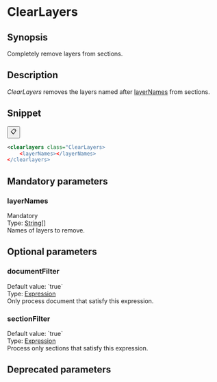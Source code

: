 <h1 class="module">ClearLayers</h1>

## Synopsis

Completely remove layers from sections.

## Description

 *ClearLayers* removes the layers named after <a href="#layerNames" class="param">layerNames</a> from sections.

## Snippet



<button class="copy-code-button" title="Copy to clipboard" onclick="copy_code(this)">📋</button>
```xml
<clearlayers class="ClearLayers>
    <layerNames></layerNames>
</clearlayers>
```

## Mandatory parameters

<h3 id="layerNames" class="param">layerNames</h3>

<div class="param-level param-level-mandatory">Mandatory
</div>
<div class="param-type">Type: <a href="../converter/java.lang.String%5B%5D" class="converter">String[]</a>
</div>
Names of layers to remove.

## Optional parameters

<h3 id="documentFilter" class="param">documentFilter</h3>

<div class="param-level param-level-default-value">Default value: `true`
</div>
<div class="param-type">Type: <a href="../converter/fr.inra.maiage.bibliome.alvisnlp.core.corpus.expressions.Expression" class="converter">Expression</a>
</div>
Only process document that satisfy this expression.

<h3 id="sectionFilter" class="param">sectionFilter</h3>

<div class="param-level param-level-default-value">Default value: `true`
</div>
<div class="param-type">Type: <a href="../converter/fr.inra.maiage.bibliome.alvisnlp.core.corpus.expressions.Expression" class="converter">Expression</a>
</div>
Process only sections that satisfy this expression.

## Deprecated parameters

